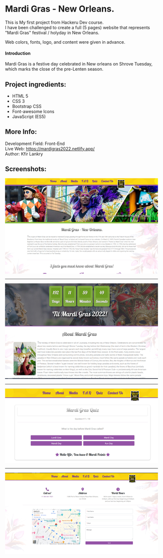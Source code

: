 # Mardi Gras - New Orleans.
This is My first project from Hackeru Dev course.  
I have been challenged to create a full (5 pages) website that represents "Mardi Gras" festival / holyday in New Orleans.  
  
Web colors, fonts, logo, and content were given in advance.

#### Introduction
Mardi Gras is a festive day celebrated in New orleans on Shrove Tuesday, which marks the close of the pre-Lenten season.

## Project ingredients:
* HTML 5  
* CSS 3  
* Bootstrap CSS  
* Font-awesome Icons  
* JavaScript (ES5)  

## More Info:
Development Field: Front-End  
Live Web: https://mardigras2022.netlify.app/  
Author: Kfir Lankry

## Screenshots:
![alt text](https://github.com/KfirLankry/Mardi-Gras/blob/master/images/screenshot_1.jpg?raw=true) 
***
![alt text](https://github.com/KfirLankry/Mardi-Gras/blob/master/images/screenshot_2.jpg?raw=true)  
***
![alt text](https://github.com/KfirLankry/Mardi-Gras/blob/master/images/screenshot__3.jpg?raw=true)
***
![alt text](https://github.com/KfirLankry/Mardi-Gras/blob/master/images/screenshot__4.jpg?raw=true)
